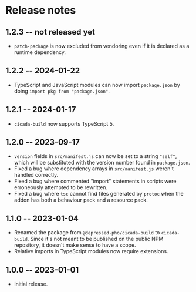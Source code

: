 # Release notes

## 1.2.3 -- not released yet

* ``patch-package`` is now excluded from vendoring even if it is declared
  as a runtime dependency.

## 1.2.2 -- 2024-01-22

* TypeScript and JavaScript modules can now import `package.json` by doing
  `import pkg from "package.json"`.

## 1.2.1 -- 2024-01-17

* `cicada-build` now supports TypeScript 5.

## 1.2.0 -- 2023-09-17

* `version` fields in `src/manifest.js` can now be set to a string
  `"self"`, which will be substituted with the version number found in
  `package.json`.
* Fixed a bug where dependency arrays in `src/manifest.js` weren't handled
  correctly.
* Fixed a bug where commented "import" statements in scripts were
  erroneously attempted to be rewritten.
* Fixed a bug where `tsc` cannot find files generated by `protoc` when the
  addon has both a behaviour pack and a resource pack.

## 1.1.0 -- 2023-01-04

* Renamed the package from `@depressed-pho/cicada-build` to
  `cicada-build`. Since it's not meant to be published on the public NPM
  repository, it doesn't make sense to have a scope.
* Relative imports in TypeScript modules now require extensions.

## 1.0.0 -- 2023-01-01

* Initial release.
